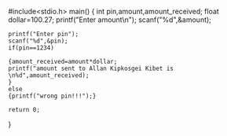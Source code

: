 




#include<stdio.h>
 main()
 {
int pin,amount,amount_received;
	float dollar=100.27;
	printf("Enter amount\n");
	scanf("%d",&amount);
	
	
	
	
    printf("Enter pin");
	scanf("%d",&pin);
	if(pin==1234)
	
	{amount_received=amount*dollar;
	printf("amount sent to Allan Kipkosgei Kibet is \n%d",amount_received);
	}
	else
	{printf("wrong pin!!!");}
	
	return 0;
}
